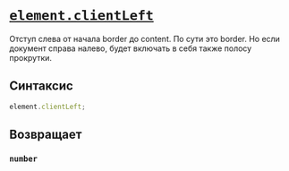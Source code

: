 # [`element.clientLeft`](../index.md)

Отступ слева от начала border до content. По сути это border. Но если документ справа налево, будет включать в себя также полосу прокрутки.

## Синтаксис

```js
element.clientLeft;
```

## Возвращает

### `number`
